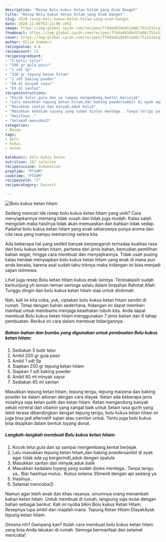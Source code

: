 ```yaml
---
description: "Resep Bolu kukus ketan hitam yang Enak Banget"
title: "Resep Bolu kukus ketan hitam yang Enak Banget"
slug: 4528-resep-bolu-kukus-ketan-hitam-yang-enak-banget
date: 2020-11-04T03:13:06.195Z
image: https://img-global.cpcdn.com/recipes/ff4dad618b451e86/751x532cq70/bolu-kukus-ketan-hitam-foto-resep-utama.jpg
thumbnail: https://img-global.cpcdn.com/recipes/ff4dad618b451e86/751x532cq70/bolu-kukus-ketan-hitam-foto-resep-utama.jpg
cover: https://img-global.cpcdn.com/recipes/ff4dad618b451e86/751x532cq70/bolu-kukus-ketan-hitam-foto-resep-utama.jpg
author: Ollie Summers
ratingvalue: 4.6
reviewcount: 13
recipeingredient:
- "5 butir telur"
- "200 gr gula pasir"
- "1 sdt Sp"
- "250 gr tepung ketan hitam"
- "1 sdt baking powder"
- "80 ml minyak sayur"
- "65 ml santan"
recipeinstructions:
- "Kocok telur,gula dan sp sampai mengembang,kental berjejak"
- "Lalu masukkan tepung ketan hitam,dan baking powdersambil di ayak agar tidak ada yg bergerindil,aduk dengan spatula"
- "Masukkan santan dan minyak,aduk balik"
- "Masukkan kedalam loyang yang sudah dioles mentega.. Tanpa terigu ya.. Biar hasilnya mulus.. Kukus selama 35menit dengan api sedang ya"
- "Hasilnya.."
- "Selamat mencoba😉"
categories:
- Resep
tags:
- bolu
- kukus
- ketan

katakunci: bolu kukus ketan 
nutrition: 167 calories
recipecuisine: Indonesian
preptime: "PT19M"
cooktime: "PT40M"
recipeyield: "2"
recipecategory: Dessert

---
```



![Bolu kukus ketan hitam](https://img-global.cpcdn.com/recipes/ff4dad618b451e86/751x532cq70/bolu-kukus-ketan-hitam-foto-resep-utama.jpg)

Sedang mencari ide resep bolu kukus ketan hitam yang unik? Cara menyiapkannya memang tidak susah dan tidak juga mudah. Kalau salah mengolah maka hasilnya tidak akan memuaskan dan bahkan tidak sedap. Padahal bolu kukus ketan hitam yang enak seharusnya punya aroma dan cita rasa yang mampu memancing selera kita.

Ada beberapa hal yang sedikit banyak berpengaruh terhadap kualitas rasa dari bolu kukus ketan hitam, pertama dari jenis bahan, kemudian pemilihan bahan segar, hingga cara membuat dan menyajikannya. Tidak usah pusing kalau hendak menyiapkan bolu kukus ketan hitam yang enak di mana pun anda berada, karena asal sudah tahu triknya maka hidangan ini bisa menjadi sajian istimewa.

Lihat juga resep Bolu ketan hitam kukus enak lainnya. Terimakasih sudah berkunjung yh teman-teman semoga selalu dalam limpahan Rahmat Allah. Tunggu dingin dan bolu kukus ketan hitam siap untuk dinikmati.


Nah, kali ini kita coba, yuk, ciptakan bolu kukus ketan hitam sendiri di rumah. Tetap dengan bahan sederhana, hidangan ini dapat memberi manfaat untuk membantu menjaga kesehatan tubuh kita. Anda dapat membuat Bolu kukus ketan hitam menggunakan 7 jenis bahan dan 6 tahap pembuatan. Berikut ini cara dalam membuat hidangannya.

<!--inarticleads1-->

##### Bahan-bahan dan bumbu yang digunakan untuk pembuatan Bolu kukus ketan hitam:

1. Sediakan 5 butir telur
1. Ambil 200 gr gula pasir
1. Ambil 1 sdt Sp
1. Siapkan 250 gr tepung ketan hitam
1. Siapkan 1 sdt baking powder
1. Ambil 80 ml minyak sayur
1. Sediakan 65 ml santan


Masukkan tepung ketan hitam, tepung terigu, tepung maizena dan baking powder ke dalam adonan dengan cara diayak. Ketan ada beberapa jenis misalnya saja ketan putih dan ketan hitam. Ketan mengandung banyak sekali mineral dan vitamin yang sangat baik untuk Selain rasa gurih yang lebih terasa dibandingkan dengan tepung terigu, bolu kukus ketan hitam ini juga bisa jadi alternatif sajian atau camilan untuk. Tentu juga bolu kukus bisa disajikan dalam bentuk loyang donat. 

<!--inarticleads2-->

##### Langkah-langkah membuat Bolu kukus ketan hitam:

1. Kocok telur,gula dan sp sampai mengembang,kental berjejak
1. Lalu masukkan tepung ketan hitam,dan baking powdersambil di ayak agar tidak ada yg bergerindil,aduk dengan spatula
1. Masukkan santan dan minyak,aduk balik
1. Masukkan kedalam loyang yang sudah dioles mentega.. Tanpa terigu ya.. Biar hasilnya mulus.. Kukus selama 35menit dengan api sedang ya
1. Hasilnya..
1. Selamat mencoba😉


Namun agar lebih enak dan khas rasanya, umumnya orang menambah bahan ketan hitam. Untuk membuat di rumah, langsung saja mulai dengan bahan sebagai berikut. Kali ini nyoba bikin Bolu kukus Ketan Hitam. Resepnya lupa ambil dari majalah mana. Tepung Ketan Hitam DiayakAyak tepung ketan hitam. 

Gimana nih? Gampang kan? Itulah cara membuat bolu kukus ketan hitam yang bisa Anda lakukan di rumah. Semoga bermanfaat dan selamat mencoba!
